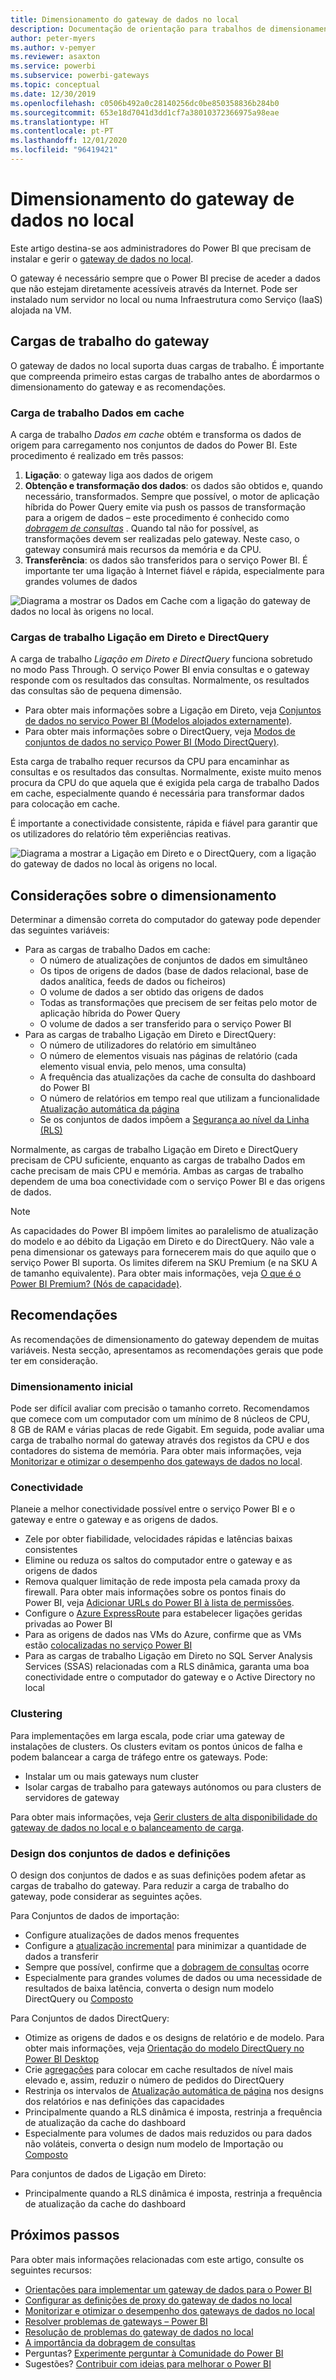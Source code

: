 ```yaml
---
title: Dimensionamento do gateway de dados no local
description: Documentação de orientação para trabalhos de dimensionamento do gateway de dados no local.
author: peter-myers
ms.author: v-pemyer
ms.reviewer: asaxton
ms.service: powerbi
ms.subservice: powerbi-gateways
ms.topic: conceptual
ms.date: 12/30/2019
ms.openlocfilehash: c0506b492a0c28140256dc0be850358836b284b0
ms.sourcegitcommit: 653e18d7041d3dd1cf7a38010372366975a98eae
ms.translationtype: HT
ms.contentlocale: pt-PT
ms.lasthandoff: 12/01/2020
ms.locfileid: "96419421"
---
```

# <a name="on-premises-data-gateway-sizing"></a>Dimensionamento do gateway de dados no local

Este artigo destina-se aos administradores do Power BI que precisam de instalar e gerir o [gateway de dados no local](../connect-data/service-gateway-onprem.md).

O gateway é necessário sempre que o Power BI precise de aceder a dados que não estejam diretamente acessíveis através da Internet. Pode ser instalado num servidor no local ou numa Infraestrutura como Serviço (IaaS) alojada na VM.

## <a name="gateway-workloads"></a>Cargas de trabalho do gateway

O gateway de dados no local suporta duas cargas de trabalho. É importante que compreenda primeiro estas cargas de trabalho antes de abordarmos o dimensionamento do gateway e as recomendações.

### <a name="cached-data-workload"></a>Carga de trabalho Dados em cache

A carga de trabalho _Dados em cache_ obtém e transforma os dados de origem para carregamento nos conjuntos de dados do Power BI. Este procedimento é realizado em três passos:

1. **Ligação**: o gateway liga aos dados de origem
1. **Obtenção e transformação dos dados**: os dados são obtidos e, quando necessário, transformados. Sempre que possível, o motor de aplicação híbrida do Power Query emite via push os passos de transformação para a origem de dados – este procedimento é conhecido como _[dobragem de consultas](power-query-folding.md)_ . Quando tal não for possível, as transformações devem ser realizadas pelo gateway. Neste caso, o gateway consumirá mais recursos da memória e da CPU.
1. **Transferência**: os dados são transferidos para o serviço Power BI. É importante ter uma ligação à Internet fiável e rápida, especialmente para grandes volumes de dados

![Diagrama a mostrar os Dados em Cache com a ligação do gateway de dados no local às origens no local.](media/gateway-onprem-sizing/gateway-onprem-workload-cached-data.png)

### <a name="live-connection-and-directquery-workloads"></a>Cargas de trabalho Ligação em Direto e DirectQuery

A carga de trabalho _Ligação em Direto e DirectQuery_ funciona sobretudo no modo Pass Through. O serviço Power BI envia consultas e o gateway responde com os resultados das consultas. Normalmente, os resultados das consultas são de pequena dimensão.

- Para obter mais informações sobre a Ligação em Direto, veja [Conjuntos de dados no serviço Power BI (Modelos alojados externamente)](../connect-data/service-datasets-understand.md#external-hosted-models).
- Para obter mais informações sobre o DirectQuery, veja [Modos de conjuntos de dados no serviço Power BI (Modo DirectQuery)](../connect-data/service-dataset-modes-understand.md#directquery-mode).

Esta carga de trabalho requer recursos da CPU para encaminhar as consultas e os resultados das consultas. Normalmente, existe muito menos procura da CPU do que aquela que é exigida pela carga de trabalho Dados em cache, especialmente quando é necessária para transformar dados para colocação em cache.

É importante a conectividade consistente, rápida e fiável para garantir que os utilizadores do relatório têm experiências reativas.

![Diagrama a mostrar a Ligação em Direto e o DirectQuery, com a ligação do gateway de dados no local às origens no local.](media/gateway-onprem-sizing/gateway-onprem-workload-liveconnection-directquery.png)

## <a name="sizing-considerations"></a>Considerações sobre o dimensionamento

Determinar a dimensão correta do computador do gateway pode depender das seguintes variáveis:

- Para as cargas de trabalho Dados em cache:
  - O número de atualizações de conjuntos de dados em simultâneo
  - Os tipos de origens de dados (base de dados relacional, base de dados analítica, feeds de dados ou ficheiros)
  - O volume de dados a ser obtido das origens de dados
  - Todas as transformações que precisem de ser feitas pelo motor de aplicação híbrida do Power Query
  - O volume de dados a ser transferido para o serviço Power BI
- Para as cargas de trabalho Ligação em Direto e DirectQuery:
  - O número de utilizadores do relatório em simultâneo
  - O número de elementos visuais nas páginas de relatório (cada elemento visual envia, pelo menos, uma consulta)
  - A frequência das atualizações da cache de consulta do dashboard do Power BI
  - O número de relatórios em tempo real que utilizam a funcionalidade [Atualização automática da página](../create-reports/desktop-automatic-page-refresh.md)
  - Se os conjuntos de dados impõem a [Segurança ao nível da Linha (RLS)](../create-reports/desktop-rls.md)

Normalmente, as cargas de trabalho Ligação em Direto e DirectQuery precisam de CPU suficiente, enquanto as cargas de trabalho Dados em cache precisam de mais CPU e memória. Ambas as cargas de trabalho dependem de uma boa conectividade com o serviço Power BI e das origens de dados.

> [!NOTE]
> As capacidades do Power BI impõem limites ao paralelismo de atualização do modelo e ao débito da Ligação em Direto e do DirectQuery. Não vale a pena dimensionar os gateways para fornecerem mais do que aquilo que o serviço Power BI suporta. Os limites diferem na SKU Premium (e na SKU A de tamanho equivalente). Para obter mais informações, veja [O que é o Power BI Premium? (Nós de capacidade)](../admin/service-premium-what-is.md#capacity-nodes).

## <a name="recommendations"></a>Recomendações

As recomendações de dimensionamento do gateway dependem de muitas variáveis. Nesta secção, apresentamos as recomendações gerais que pode ter em consideração.

### <a name="initial-sizing"></a>Dimensionamento inicial

Pode ser difícil avaliar com precisão o tamanho correto. Recomendamos que comece com um computador com um mínimo de 8 núcleos de CPU, 8 GB de RAM e várias placas de rede Gigabit. Em seguida, pode avaliar uma carga de trabalho normal do gateway através dos registos da CPU e dos contadores do sistema de memória. Para obter mais informações, veja [Monitorizar e otimizar o desempenho dos gateways de dados no local](/data-integration/gateway/service-gateway-performance).

### <a name="connectivity"></a>Conectividade

Planeie a melhor conectividade possível entre o serviço Power BI e o gateway e entre o gateway e as origens de dados.

- Zele por obter fiabilidade, velocidades rápidas e latências baixas consistentes
- Elimine ou reduza os saltos do computador entre o gateway e as origens de dados
- Remova qualquer limitação de rede imposta pela camada proxy da firewall. Para obter mais informações sobre os pontos finais do Power BI, veja [Adicionar URLs do Power BI à lista de permissões](../admin/power-bi-whitelist-urls.md).
- Configure o [Azure ExpressRoute](/azure/expressroute/expressroute-introduction) para estabelecer ligações geridas privadas ao Power BI
- Para as origens de dados nas VMs do Azure, confirme que as VMs estão [colocalizadas no serviço Power BI](../admin/service-admin-where-is-my-tenant-located.md)
- Para as cargas de trabalho Ligação em Direto no SQL Server Analysis Services (SSAS) relacionadas com a RLS dinâmica, garanta uma boa conectividade entre o computador do gateway e o Active Directory no local

### <a name="clustering"></a>Clustering

Para implementações em larga escala, pode criar uma gateway de instalações de clusters. Os clusters evitam os pontos únicos de falha e podem balancear a carga de tráfego entre os gateways. Pode:

- Instalar um ou mais gateways num cluster
- Isolar cargas de trabalho para gateways autónomos ou para clusters de servidores de gateway

Para obter mais informações, veja [Gerir clusters de alta disponibilidade do gateway de dados no local e o balanceamento de carga](/data-integration/gateway/service-gateway-high-availability-clusters).

### <a name="dataset-design-and-settings"></a>Design dos conjuntos de dados e definições

O design dos conjuntos de dados e as suas definições podem afetar as cargas de trabalho do gateway. Para reduzir a carga de trabalho do gateway, pode considerar as seguintes ações.

Para Conjuntos de dados de importação:

- Configure atualizações de dados menos frequentes
- Configure a [atualização incremental](../admin/service-premium-incremental-refresh.md) para minimizar a quantidade de dados a transferir
- Sempre que possível, confirme que a [dobragem de consultas](power-query-folding.md) ocorre
- Especialmente para grandes volumes de dados ou uma necessidade de resultados de baixa latência, converta o design num modelo DirectQuery ou [Composto](../connect-data/service-dataset-modes-understand.md#composite-mode)

Para Conjuntos de dados DirectQuery:

- Otimize as origens de dados e os designs de relatório e de modelo. Para obter mais informações, veja [Orientação do modelo DirectQuery no Power BI Desktop](directquery-model-guidance.md)
- Crie [agregações](../transform-model/desktop-aggregations.md) para colocar em cache resultados de nível mais elevado e, assim, reduzir o número de pedidos do DirectQuery
- Restrinja os intervalos de [Atualização automática de página](../create-reports/desktop-automatic-page-refresh.md) nos designs dos relatórios e nas definições das capacidades
- Principalmente quando a RLS dinâmica é imposta, restrinja a frequência de atualização da cache do dashboard
- Especialmente para volumes de dados mais reduzidos ou para dados não voláteis, converta o design num modelo de Importação ou [Composto](../connect-data/service-dataset-modes-understand.md#composite-mode)

Para conjuntos de dados de Ligação em Direto:

- Principalmente quando a RLS dinâmica é imposta, restrinja a frequência de atualização da cache do dashboard

## <a name="next-steps"></a>Próximos passos

Para obter mais informações relacionadas com este artigo, consulte os seguintes recursos:

- [Orientações para implementar um gateway de dados para o Power BI](../connect-data/service-gateway-deployment-guidance.md)
- [Configurar as definições de proxy do gateway de dados no local](/data-integration/gateway/service-gateway-proxy)
- [Monitorizar e otimizar o desempenho dos gateways de dados no local](/data-integration/gateway/service-gateway-performance)
- [Resolver problemas de gateways – Power BI](../connect-data/service-gateway-onprem-tshoot.md)
- [Resolução de problemas do gateway de dados no local](/data-integration/gateway/service-gateway-tshoot)
- [A importância da dobragem de consultas](power-query-folding.md)
- Perguntas? [Experimente perguntar à Comunidade do Power BI](https://community.powerbi.com/)
- Sugestões? [Contribuir com ideias para melhorar o Power BI](https://ideas.powerbi.com)
